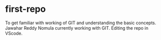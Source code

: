 # first-repo
To get familiar with working of GIT and understanding the basic concepts.
Jawahar Reddy Nomula currently working with GIT.
Editing the repo in VScode.